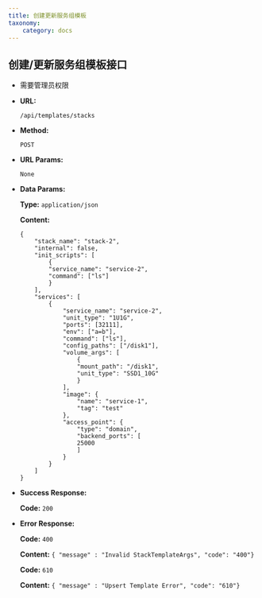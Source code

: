 ```yaml
---
title: 创建更新服务组模板
taxonomy:
    category: docs
---
```



## 创建/更新服务组模板接口

- 需要管理员权限

* **URL:**

    `/api/templates/stacks`

* **Method:**

    `POST`

* **URL Params:**

    `None`

* **Data Params:**

	**Type:** `application/json`
	
	**Content:**

    ```
	{
		"stack_name": "stack-2",
		"internal": false,
		"init_scripts": [
			{
			"service_name": "service-2",
			"command": ["ls"]
			}
		],
		"services": [
			{
				"service_name": "service-2",
				"unit_type": "1U1G",
				"ports": [32111],
				"env": ["a=b"],
				"command": ["ls"],
				"config_paths": ["/disk1"],
				"volume_args": [
					{
					"mount_path": "/disk1",
					"unit_type": "SSD1_10G"
					}
				],
				"image": {
					"name": "service-1",
					"tag": "test"
				},
				"access_point": {
					"type": "domain",
					"backend_ports": [
					25000
					]
				}
			}
		]
	}
	```	

* **Success Response:**

	**Code:** `200`

* **Error Response:**

	**Code:** `400`
  	
  	**Content:** `{ "message" : "Invalid StackTemplateArgs", "code": "400"}`

	**Code:** `610`
  	
  	**Content:** `{ "message" : "Upsert Template Error", "code": "610"}`